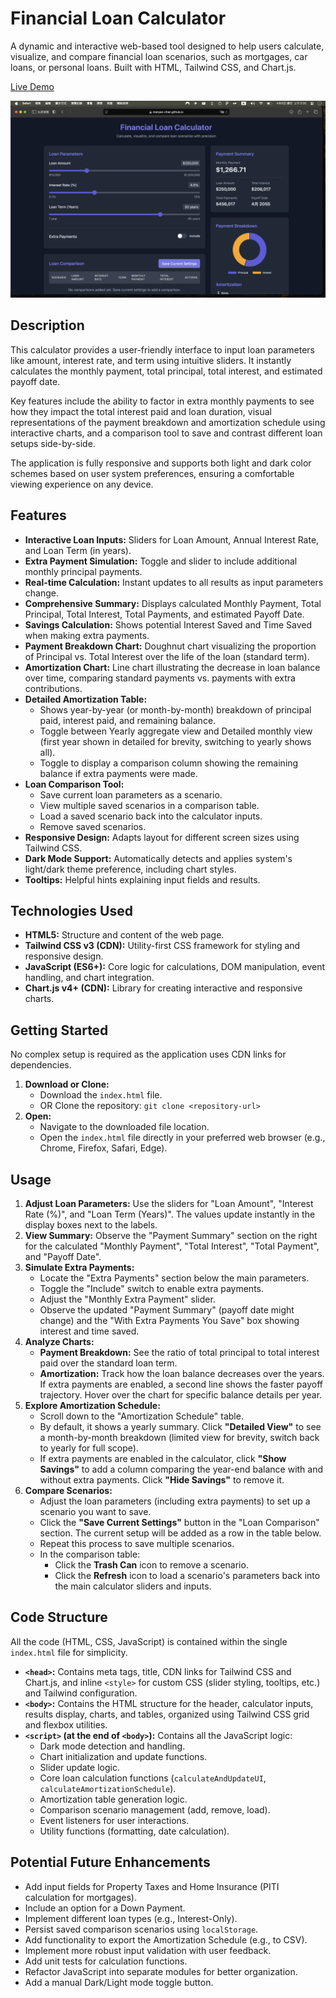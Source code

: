 # Financial Loan Calculator

A dynamic and interactive web-based tool designed to help users calculate, visualize, and compare financial loan scenarios, such as mortgages, car loans, or personal loans. Built with HTML, Tailwind CSS, and Chart.js.


<!-- Optional: Add a link to a live demo if you deploy it -->
[Live Demo](https://manyan-chan.github.io/Financial-Loan-Calculator)

<!-- Optional: Add a screenshot -->
![Screenshot of the Loan Calculator](screenshot.png)

## Description

This calculator provides a user-friendly interface to input loan parameters like amount, interest rate, and term using intuitive sliders. It instantly calculates the monthly payment, total principal, total interest, and estimated payoff date.

Key features include the ability to factor in extra monthly payments to see how they impact the total interest paid and loan duration, visual representations of the payment breakdown and amortization schedule using interactive charts, and a comparison tool to save and contrast different loan setups side-by-side.

The application is fully responsive and supports both light and dark color schemes based on user system preferences, ensuring a comfortable viewing experience on any device.

## Features

*   **Interactive Loan Inputs:** Sliders for Loan Amount, Annual Interest Rate, and Loan Term (in years).
*   **Extra Payment Simulation:** Toggle and slider to include additional monthly principal payments.
*   **Real-time Calculation:** Instant updates to all results as input parameters change.
*   **Comprehensive Summary:** Displays calculated Monthly Payment, Total Principal, Total Interest, Total Payments, and estimated Payoff Date.
*   **Savings Calculation:** Shows potential Interest Saved and Time Saved when making extra payments.
*   **Payment Breakdown Chart:** Doughnut chart visualizing the proportion of Principal vs. Total Interest over the life of the loan (standard term).
*   **Amortization Chart:** Line chart illustrating the decrease in loan balance over time, comparing standard payments vs. payments with extra contributions.
*   **Detailed Amortization Table:**
    *   Shows year-by-year (or month-by-month) breakdown of principal paid, interest paid, and remaining balance.
    *   Toggle between Yearly aggregate view and Detailed monthly view (first year shown in detailed for brevity, switching to yearly shows all).
    *   Toggle to display a comparison column showing the remaining balance if extra payments were made.
*   **Loan Comparison Tool:**
    *   Save current loan parameters as a scenario.
    *   View multiple saved scenarios in a comparison table.
    *   Load a saved scenario back into the calculator inputs.
    *   Remove saved scenarios.
*   **Responsive Design:** Adapts layout for different screen sizes using Tailwind CSS.
*   **Dark Mode Support:** Automatically detects and applies system's light/dark theme preference, including chart styles.
*   **Tooltips:** Helpful hints explaining input fields and results.

## Technologies Used

*   **HTML5:** Structure and content of the web page.
*   **Tailwind CSS v3 (CDN):** Utility-first CSS framework for styling and responsive design.
*   **JavaScript (ES6+):** Core logic for calculations, DOM manipulation, event handling, and chart integration.
*   **Chart.js v4+ (CDN):** Library for creating interactive and responsive charts.

## Getting Started

No complex setup is required as the application uses CDN links for dependencies.

1.  **Download or Clone:**
    *   Download the `index.html` file.
    *   OR Clone the repository: `git clone <repository-url>`
2.  **Open:**
    *   Navigate to the downloaded file location.
    *   Open the `index.html` file directly in your preferred web browser (e.g., Chrome, Firefox, Safari, Edge).

## Usage

1.  **Adjust Loan Parameters:** Use the sliders for "Loan Amount", "Interest Rate (%)", and "Loan Term (Years)". The values update instantly in the display boxes next to the labels.
2.  **View Summary:** Observe the "Payment Summary" section on the right for the calculated "Monthly Payment", "Total Interest", "Total Payment", and "Payoff Date".
3.  **Simulate Extra Payments:**
    *   Locate the "Extra Payments" section below the main parameters.
    *   Toggle the "Include" switch to enable extra payments.
    *   Adjust the "Monthly Extra Payment" slider.
    *   Observe the updated "Payment Summary" (payoff date might change) and the "With Extra Payments You Save" box showing interest and time saved.
4.  **Analyze Charts:**
    *   **Payment Breakdown:** See the ratio of total principal to total interest paid over the standard loan term.
    *   **Amortization:** Track how the loan balance decreases over the years. If extra payments are enabled, a second line shows the faster payoff trajectory. Hover over the chart for specific balance details per year.
5.  **Explore Amortization Schedule:**
    *   Scroll down to the "Amortization Schedule" table.
    *   By default, it shows a yearly summary. Click **"Detailed View"** to see a month-by-month breakdown (limited view for brevity, switch back to yearly for full scope).
    *   If extra payments are enabled in the calculator, click **"Show Savings"** to add a column comparing the year-end balance with and without extra payments. Click **"Hide Savings"** to remove it.
6.  **Compare Scenarios:**
    *   Adjust the loan parameters (including extra payments) to set up a scenario you want to save.
    *   Click the **"Save Current Settings"** button in the "Loan Comparison" section. The current setup will be added as a row in the table below.
    *   Repeat this process to save multiple scenarios.
    *   In the comparison table:
        *   Click the **Trash Can** icon to remove a scenario.
        *   Click the **Refresh** icon to load a scenario's parameters back into the main calculator sliders and inputs.

## Code Structure

All the code (HTML, CSS, JavaScript) is contained within the single `index.html` file for simplicity.

*   **`<head>`:** Contains meta tags, title, CDN links for Tailwind CSS and Chart.js, and inline `<style>` for custom CSS (slider styling, tooltips, etc.) and Tailwind configuration.
*   **`<body>`:** Contains the HTML structure for the header, calculator inputs, results display, charts, and tables, organized using Tailwind CSS grid and flexbox utilities.
*   **`<script>` (at the end of `<body>`):** Contains all the JavaScript logic:
    *   Dark mode detection and handling.
    *   Chart initialization and update functions.
    *   Slider update logic.
    *   Core loan calculation functions (`calculateAndUpdateUI`, `calculateAmortizationSchedule`).
    *   Amortization table generation logic.
    *   Comparison scenario management (add, remove, load).
    *   Event listeners for user interactions.
    *   Utility functions (formatting, date calculation).

## Potential Future Enhancements

*   Add input fields for Property Taxes and Home Insurance (PITI calculation for mortgages).
*   Include an option for a Down Payment.
*   Implement different loan types (e.g., Interest-Only).
*   Persist saved comparison scenarios using `localStorage`.
*   Add functionality to export the Amortization Schedule (e.g., to CSV).
*   Implement more robust input validation with user feedback.
*   Add unit tests for calculation functions.
*   Refactor JavaScript into separate modules for better organization.
*   Add a manual Dark/Light mode toggle button.
